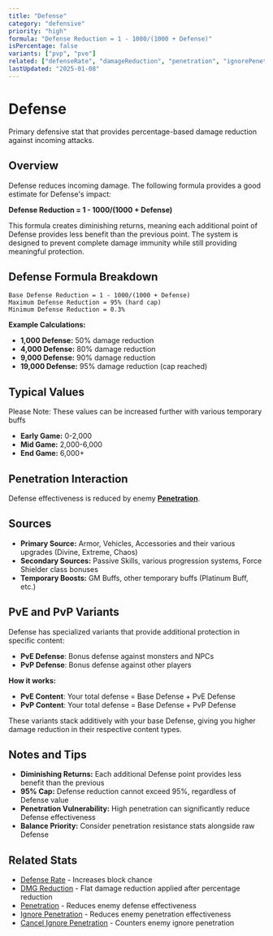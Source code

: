 ```yaml
---
title: "Defense"
category: "defensive"
priority: "high"
formula: "Defense Reduction = 1 - 1000/(1000 + Defense)"
isPercentage: false
variants: ["pvp", "pve"]
related: ["defenseRate", "damageReduction", "penetration", "ignorePenetration", "cancelIgnorePenetration"]
lastUpdated: "2025-01-08"
---
```


# Defense

Primary defensive stat that provides percentage-based damage reduction against incoming attacks.

## Overview

Defense reduces incoming damage. The following formula provides a good estimate for Defense's impact: 

**Defense Reduction = 1 - 1000/(1000 + Defense)**

This formula creates diminishing returns, meaning each additional point of Defense provides less benefit than the previous point. The system is designed to prevent complete damage immunity while still providing meaningful protection.

## Defense Formula Breakdown

```
Base Defense Reduction = 1 - 1000/(1000 + Defense)
Maximum Defense Reduction = 95% (hard cap)
Minimum Defense Reduction = 0.3% 
```

**Example Calculations:**
- **1,000 Defense:** 50% damage reduction
- **4,000 Defense:** 80% damage reduction  
- **9,000 Defense:** 90% damage reduction
- **19,000 Defense:** 95% damage reduction (cap reached)

## Typical Values

Please Note: These values can be increased further with various temporary buffs

- **Early Game:** 0-2,000
- **Mid Game:** 2,000-6,000
- **End Game:** 6,000+

## Penetration Interaction

Defense effectiveness is reduced by enemy **[Penetration](/stats/penetration)**.

## Sources

- **Primary Source:** Armor, Vehicles, Accessories and their various upgrades (Divine, Extreme, Chaos)
- **Secondary Sources:** Passive Skills, various progression systems, Force Shielder class bonuses
- **Temporary Boosts:** GM Buffs, other temporary buffs (Platinum Buff, etc.)

## PvE and PvP Variants

Defense has specialized variants that provide additional protection in specific content:

- **PvE Defense**: Bonus defense against monsters and NPCs
- **PvP Defense**: Bonus defense against other players

**How it works:**
- **PvE Content**: Your total defense = Base Defense + PvE Defense
- **PvP Content**: Your total defense = Base Defense + PvP Defense

These variants stack additively with your base Defense, giving you higher damage reduction in their respective content types.

## Notes and Tips

- **Diminishing Returns:** Each additional Defense point provides less benefit than the previous
- **95% Cap:** Defense reduction cannot exceed 95%, regardless of Defense value
- **Penetration Vulnerability:** High penetration can significantly reduce Defense effectiveness
- **Balance Priority:** Consider penetration resistance stats alongside raw Defense

## Related Stats

- [Defense Rate](/stats/defense-rate) - Increases block chance
- [DMG Reduction](/stats/damage-reduction) - Flat damage reduction applied after percentage reduction
- [Penetration](/stats/penetration) - Reduces enemy defense effectiveness
- [Ignore Penetration](/stats/ignore-penetration) - Reduces enemy penetration effectiveness
- [Cancel Ignore Penetration](/stats/cancel-ignore-penetration) - Counters enemy ignore penetration